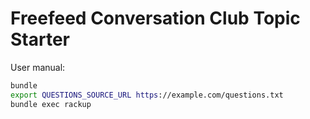# Freefeed Conversation Club Topic Starter

User manual:

``` bash
bundle
export QUESTIONS_SOURCE_URL https://example.com/questions.txt
bundle exec rackup
```
